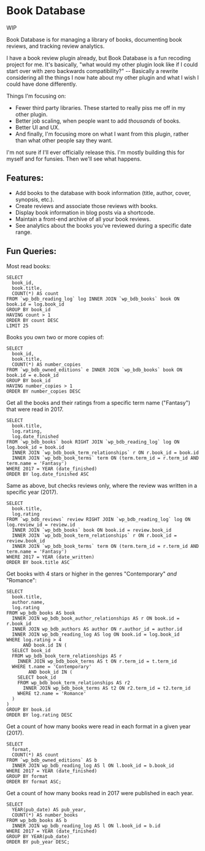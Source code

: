 # Book Database

WIP

Book Database is for managing a library of books, documenting book reviews, and tracking review analytics.

I have a book review plugin already, but Book Database is a fun recoding project for me. It's basically, "what would my other plugin look like if I could start over with zero backwards compatibility?" -- Basically a rewrite considering all the things I now hate about my other plugin and what I wish I could have done differently.

Things I'm focusing on:

* Fewer third party libraries. These started to really piss me off in my other plugin.
* Better job scaling, when people want to add *thousands* of books.
* Better UI and UX.
* And finally, I'm focusing more on what I want from this plugin, rather than what other people say they want.

I'm not sure if I'll ever officially release this. I'm mostly building this for myself and for funsies. Then we'll see what happens.

## Features:

* Add books to the database with book information (title, author, cover, synopsis, etc.).
* Create reviews and associate those reviews with books.
* Display book information in blog posts via a shortcode.
* Maintain a front-end archive of all your book reviews.
* See analytics about the books you've reviewed during a specific date range.

## Fun Queries:

Most read books:

```mysql
SELECT
  book_id,
  book.title,
  COUNT(*) AS count
FROM `wp_bdb_reading_log` log INNER JOIN `wp_bdb_books` book ON book.id = log.book_id
GROUP BY book_id
HAVING count > 1
ORDER BY count DESC
LIMIT 25
```

Books you own two or more copies of:

```mysql
SELECT
  book_id,
  book.title,
  COUNT(*) AS number_copies
FROM `wp_bdb_owned_editions` e INNER JOIN `wp_bdb_books` book ON book.id = e.book_id
GROUP BY book_id
HAVING number_copies > 1
ORDER BY number_copies DESC
```

Get all the books and their ratings from a specific term name ("Fantasy") that were read in 2017.

```mysql
SELECT
  book.title,
  log.rating,
  log.date_finished
FROM `wp_bdb_books` book RIGHT JOIN `wp_bdb_reading_log` log ON log.book_id = book.id
  INNER JOIN `wp_bdb_book_term_relationships` r ON r.book_id = book.id
  INNER JOIN `wp_bdb_book_terms` term ON (term.term_id = r.term_id AND term.name = 'Fantasy')
WHERE 2017 = YEAR (date_finished)
ORDER BY log.date_finished ASC
```

Same as above, but checks reviews only, where the review was written in a specific year (2017).

```mysql
SELECT
  book.title,
  log.rating
FROM `wp_bdb_reviews` review RIGHT JOIN `wp_bdb_reading_log` log ON log.review_id = review.id
  INNER JOIN `wp_bdb_books` book ON book.id = review.book_id
  INNER JOIN `wp_bdb_book_term_relationships` r ON r.book_id = review.book_id
  INNER JOIN `wp_bdb_book_terms` term ON (term.term_id = r.term_id AND term.name = 'Fantasy')
WHERE 2017 = YEAR (date_written)
ORDER BY book.title ASC
```

Get books with 4 stars or higher in the genres "Contemporary" _and_ "Romance":

```mysql
SELECT
  book.title,
  author.name,
  log.rating
FROM wp_bdb_books AS book
  INNER JOIN wp_bdb_book_author_relationships AS r ON book.id = r.book_id
  INNER JOIN wp_bdb_authors AS author ON r.author_id = author.id
  INNER JOIN wp_bdb_reading_log AS log ON book.id = log.book_id
WHERE log.rating > 4
      AND book.id IN (
  SELECT book_id
  FROM wp_bdb_book_term_relationships AS r
    INNER JOIN wp_bdb_book_terms AS t ON r.term_id = t.term_id
  WHERE t.name = 'Contemporary'
        AND book_id IN (
    SELECT book_id
    FROM wp_bdb_book_term_relationships AS r2
      INNER JOIN wp_bdb_book_terms AS t2 ON r2.term_id = t2.term_id
    WHERE t2.name = 'Romance'
  )
)
GROUP BY book.id
ORDER BY log.rating DESC
```

Get a count of how many books were read in each format in a given year (2017).

```mysql
SELECT
  format,
  COUNT(*) AS count
FROM `wp_bdb_owned_editions` AS b
  INNER JOIN wp_bdb_reading_log AS l ON l.book_id = b.book_id
WHERE 2017 = YEAR (date_finished)
GROUP BY format
ORDER BY format ASC;
```

Get a count of how many books read in 2017 were published in each year.

```mysql
SELECT
  YEAR(pub_date) AS pub_year,
  COUNT(*) AS number_books
FROM wp_bdb_books AS b
  INNER JOIN wp_bdb_reading_log AS l ON l.book_id = b.id
WHERE 2017 = YEAR (date_finished)
GROUP BY YEAR(pub_date)
ORDER BY pub_year DESC;
```